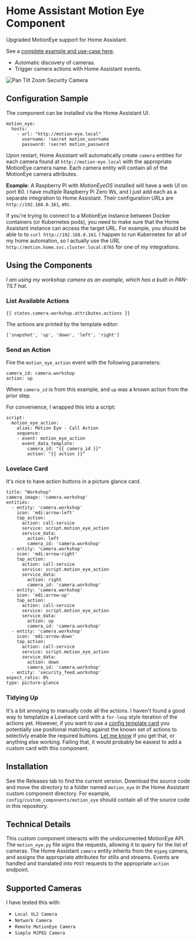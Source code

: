 # Home Assistant Motion Eye Component

Upgraded MotionEye support for Home Assistant.

See a [complete example and use-case here](https://www.technicallywizardry.com/pan-tilt-zoom-security-camera/).

* Automatic discovery of cameras.
* Trigger camera actions with Home Assistant events.

![Pan Tilt Zoom Security Camera](https://content.technicallywizardry.com/2020/07/14145657/pan-tilt-zoom-security-camera-home-assistant-card.jpg)

## Configuration Sample

The component can be installed via the Home Assistant UI.

```
motion_eye:
  hosts:
    - url: "http://motion-eye.local"
      username: !secret motion_username
      password: !secret motion_password
```

Upon restart, Home Assistant will automatically create `camera` entities for each camera found at `http://motion-eye.local` with the appropriate MotionEye camera name.  Each camera entity will contain all of the MotionEye camera attributes.

**Example**: A Raspberry Pi with _MotionEyeOS_ installed will have a web UI on port 80. I have multiple Raspberry Pi Zero Ws, and I just add each as a separate integration to Home Assistant. Their configuration URLs are `http://192.168.0.161`, etc.

If you're trying to connect to a MotionEye instance between Docker containers (or Kubernetes pods), you need to make sure that the Home Assistant instance can access the target URL. For example, you should be able to to `curl http://192.168.0.161`. I happen to run Kubernetes for all of my home automation, so I actually use the URL `http://motion.home.svc.cluster.local:8765` for one of my integrations.

## Using the Components

_I am using my workshop camera as an example, which has a built-in PAN-TILT hat._

### List Available Actions

```
{{ states.camera.workshop.attributes.actions }}
```

The actions are printed by the template editor:

```
['snapshot', 'up', 'down', 'left', 'right']
```

### Send an Action

Fire the `motion_eye_action` event with the following parameters:

```
camera_id: camera.workshop
action: up
```

Where `camera_id` is from this example, and `up` was a known action from the prior step.

For convenience, I wrapped this into a script:

```
script:
  motion_eye_action:
    alias: Motion Eye - Call Action
    sequence:
    - event: motion_eye_action
      event_data_template:
        camera_id: "{{ camera_id }}"
        action: "{{ action }}"
```

### Lovelace Card

It's nice to have action buttons in a picture glance card.

```
title: "Workshop"
camera_image: 'camera.workshop'
entities:
  - entity: 'camera.workshop'
    icon: 'mdi:arrow-left'
    tap_action:
      action: call-service
      service: script.motion_eye_action
      service_data:
        action: left
        camera_id: 'camera.workshop'
  - entity: 'camera.workshop'
    icon: 'mdi:arrow-right'
    tap_action:
      action: call-service
      service: script.motion_eye_action
      service_data:
        action: right
        camera_id: 'camera.workshop'
  - entity: 'camera.workshop'
    icon: 'mdi:arrow-up'
    tap_action:
      action: call-service
      service: script.motion_eye_action
      service_data:
        action: up
        camera_id: 'camera.workshop'
  - entity: 'camera.workshop'
    icon: 'mdi:arrow-down'
    tap_action:
      action: call-service
      service: script.motion_eye_action
      service_data:
        action: down
        camera_id: 'camera.workshop'
  - entity: 'security_feed.workshop'
aspect_ratio: 0%
type: picture-glance
```

### Tidying Up

It's a bit annoying to manually code all the actions. I haven't found a good way to templatize a Lovelace card with a `for-loop` style iteration of the actions yet. However, if you want to use a [config template card](https://github.com/iantrich/config-template-card) you potentially use positional matching against the known set of actions to selectivly enable the required buttons. [Let me know](https://www.technicallywizardry.com/contact/) if you get that, or anything else working. Failing that, it would probably be easiest to add a custom card with this component.

## Installation

See the Releases tab to find the current version. Download the source code and move the directory to a folder named `motion_eye` in the Home Assistant custom component directory. For example, `config/custom_components/motion_eye` should contain all of the source code in this repository.

## Technical Details

This custom component interacts with the undocumented MotionEye API. The `motion_eye.py` file signs the requests, allowing it to query for the list of cameras. The Home Assistant `camera` entity inherits from the `mjpeg` camera, and assigns the appropriate attributes for stills and streams. Events are handled and translated into `POST` requests to the appropriate `action` endpoint.

## Supported Cameras

I have tested this with:

* `Local VL2 Camera`
* `Network Camera`
* `Remote MotionEye Camera`
* `Simple MJPEG Camera`
